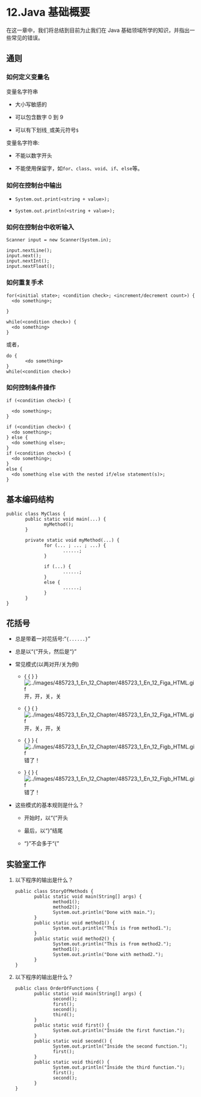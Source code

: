 # 12.Java 基础概要

在这一章中，我们将总结到目前为止我们在 Java 基础领域所学的知识，并指出一些常见的错误。

## 通则

### 如何定义变量名

变量名字符串

*   大小写敏感的

*   可以包含数字 0 到 9

*   可以有下划线`_`或美元符号`$`

变量名字符串:

*   不能以数字开头

*   不能使用保留字，如`for`、`class`、`void`、`if`、`else`等。

### 如何在控制台中输出

*   `System.out.print(<string + value>);`

*   `System.out.println(<string + value>);`

### 如何在控制台中收听输入

```
Scanner input = new Scanner(System.in);

input.nextLine();
input.next();
input.nextInt();
input.nextFloat();

```

### 如何重复手术

```
for(<initial state>; <condition check>; <increment/decrement count>) {
  <do something>;

}

while(<condition check>) {
  <do something>
}

```

或者，

```
do {
       <do something>
}
while(<condition check>)

```

### 如何控制条件操作

```
if (<condition check>) { 

  <do something>;
}

if (<condition check>) {
  <do something>;
} else {
  <do something else>;
}
if (<condition check>) {
  <do something>;
}
else {
  <do something else with the nested if/else statement(s)>;
}

```

## 基本编码结构

```
public class MyClass {
       public static void main(...) {
              myMethod();
       }

       private static void myMethod(...) {
              for (... ; ... ; ...) {
                     ......;
              }

              if (...) {
                     ......;
              }
              else {
                     ......;
              }
       }
}

```

## 花括号

*   总是带着一对花括号:“`{......}`”

*   总是以“{”开头，然后是“}”

*   常见模式(以两对开/关为例)
    *   { { } } ![../images/485723_1_En_12_Chapter/485723_1_En_12_Figa_HTML.gif](../images/485723_1_En_12_Chapter/485723_1_En_12_Figa_HTML.gif)开，开，关，关

    *   { } { } ![../images/485723_1_En_12_Chapter/485723_1_En_12_Figa_HTML.gif](../images/485723_1_En_12_Chapter/485723_1_En_12_Figa_HTML.gif)开，关，开，关

    *   { } } { ![../images/485723_1_En_12_Chapter/485723_1_En_12_Figb_HTML.gif](../images/485723_1_En_12_Chapter/485723_1_En_12_Figb_HTML.gif)错了！

    *   } { } { ![../images/485723_1_En_12_Chapter/485723_1_En_12_Figb_HTML.gif](../images/485723_1_En_12_Chapter/485723_1_En_12_Figb_HTML.gif)错了！

*   这些模式的基本规则是什么？
    *   开始时，以“{”开头

    *   最后，以“}”结尾

    *   “}”不会多于“{”

## 实验室工作

1.  以下程序的输出是什么？

    ```
    public class StoryOfMethods {
           public static void main(String[] args) {
                  method1();
                  method2();
                  System.out.println("Done with main.");
           }​
           public static void method1() {
                  System.out.println("This is from method1.");
           }​
           public static void method2() {
                  System.out.println("This is from method2.");
                  method1();
                  System.out.println("Done with method2.");
           }
    }

    ```

2.  以下程序的输出是什么？

    ```
    public class OrderOfFunctions {
           public static void main(String[] args) {
                  second();
                  first();
                  second();
                  third();
           }
           public static void first() {
                  System.out.println("Inside the first function.");
           }
           public static void second() {
                  System.out.println("Inside the second function.");
                  first();
           }
           public static void third() {
                  System.out.println("Inside the third function.");
                  first();
                  second();
           }
    }

    ```